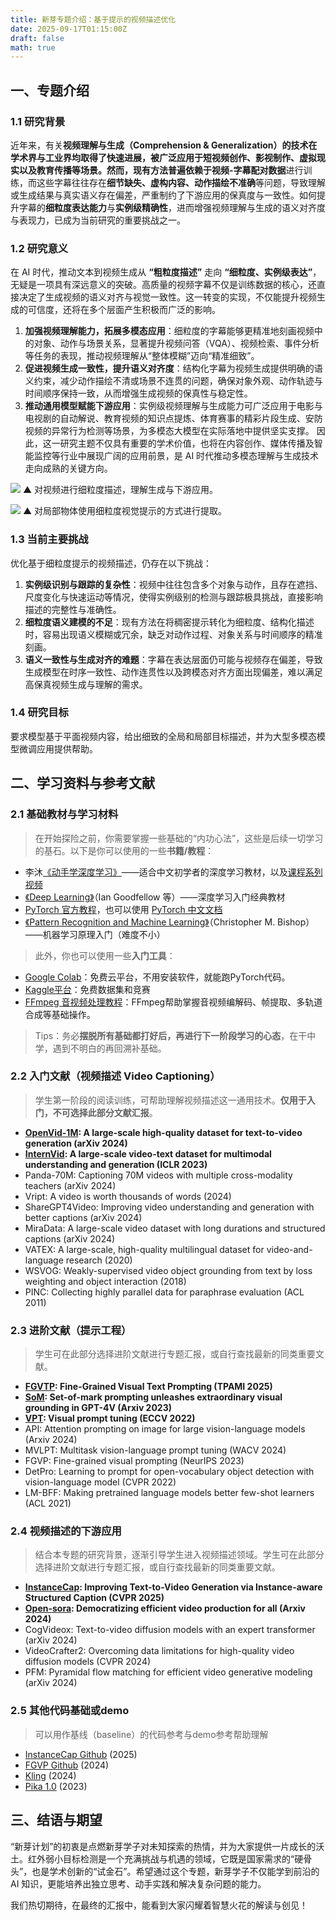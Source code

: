 ```yaml
---
title: 新芽专题介绍：基于提示的视频描述优化
date: 2025-09-17T01:15:00Z
draft: false
math: true
---
```



## 一、专题介绍
### 1.1 研究背景
近年来，有关**视频理解与生成（Comprehension & Generalization）**的技术在学术界与工业界均取得了快速进展，被广泛应用于短视频创作、影视制作、虚拟现实以及教育传播等场景。然而，现有方法普遍依赖于**视频-字幕配对数据**进行训练，而这些字幕往往存在**细节缺失、虚构内容、动作描绘不准确**等问题，导致理解或生成结果与真实语义存在偏差，严重制约了下游应用的保真度与一致性。如何提升字幕的**细粒度表达能力**与**实例级精确性**，进而增强视频理解与生成的语义对齐度与表现力，已成为当前研究的重要挑战之一。

### 1.2 研究意义

在 AI 时代，推动文本到视频生成从 **“粗粒度描述”** 走向 **“细粒度、实例级表达”**，无疑是一项具有深远意义的突破。高质量的视频字幕不仅是训练数据的核心，还直接决定了生成视频的语义对齐与视觉一致性。这一转变的实现，不仅能提升视频生成的可信度，还将在多个层面产生积极而广泛的影响。

1. **加强视频理解能力，拓展多模态应用**：细粒度的字幕能够更精准地刻画视频中的对象、动作与场景关系，显著提升视频问答（VQA）、视频检索、事件分析等任务的表现，推动视频理解从“整体模糊”迈向“精准细致”。
2. **促进视频生成一致性，提升语义对齐度**：结构化字幕为视频生成提供明确的语义约束，减少动作描绘不清或场景不连贯的问题，确保对象外观、动作轨迹与时间顺序保持一致，从而增强生成视频的保真性与稳定性。
3. **推动通用模型赋能下游应用**：实例级视频理解与生成能力可广泛应用于电影与电视剧的自动解说、教育视频的知识点提炼、体育赛事的精彩片段生成、安防视频的异常行为检测等场景，为多模态大模型在实际落地中提供坚实支撑。
因此，这一研究主题不仅具有重要的学术价值，也将在内容创作、媒体传播及智能监控等行业中展现广阔的应用前景，是 AI 时代推动多模态理解与生成技术走向成熟的关键方向。

![](https://imgtu.com/uploads/31ohemhq/r-1280x1280.webp)
▲ 对视频进行细粒度描述，理解生成与下游应用。

![](https://imgtu.com/uploads/31oj3571/r-1280x1280.webp)
▲ 对局部物体使用细粒度视觉提示的方式进行提取。

### 1.3 当前主要挑战
优化基于细粒度提示的视频描述，仍存在以下挑战：
1. **实例级识别与跟踪的复杂性**：视频中往往包含多个对象与动作，且存在遮挡、尺度变化与快速运动等情况，使得实例级别的检测与跟踪极具挑战，直接影响描述的完整性与准确性。
2. **细粒度语义建模的不足**：现有方法在将稠密提示转化为细粒度、结构化描述时，容易出现语义模糊或冗余，缺乏对动作过程、对象关系与时间顺序的精准刻画。
3. **语义一致性与生成对齐的难题**：字幕在表达层面仍可能与视频存在偏差，导致生成模型在时序一致性、动作连贯性以及跨模态对齐方面出现偏差，难以满足高保真视频生成与理解的需求。

### 1.4 研究目标
要求模型基于平面视频内容，给出细致的全局和局部目标描述，并为大型多模态模型微调应用提供帮助。


## 二、学习资料与参考文献
### 2.1 基础教材与学习材料
> 在开始探险之前，你需要掌握一些基础的“内功心法”，这些是后续一切学习的基石。以下是你可以使用的一些**书籍/教程**：

* 李沐[《动手学深度学习》](https://zh.d2l.ai/)——适合中文初学者的深度学习教材，以及[课程系列视频](https://space.bilibili.com/1567748478/lists/358497?type=series)
* [《Deep Learning》](https://www.deeplearningbook.org/)（Ian Goodfellow 等）——深度学习入门经典教材
* [PyTorch 官方教程](https://pytorch.org/tutorials)，也可以使用 [PyTorch 中文文档](https://pytorch-cn.readthedocs.io/zh/latest/)
* [《Pattern Recognition and Machine Learning》](https://www.microsoft.com/en-us/research/wp-content/uploads/2006/01/Bishop-Pattern-Recognition-and-Machine-Learning-2006.pdf)（Christopher M. Bishop）——机器学习原理入门（难度不小）

> 此外，你也可以使用一些**入门工具**：

* [Google Colab](https://colab.research.google.com/)：免费云平台，不用安装软件，就能跑PyTorch代码。
* [Kaggle平台](https://www.kaggle.com/)：免费数据集和竞赛
* [FFmpeg 音视频处理教程](https://zhuanlan.zhihu.com/p/15849180981)：FFmpeg帮助掌握音视频编解码、帧提取、多轨道合成等基础操作。

> Tips：务必**摆脱所有基础都打好后，再进行下一阶段学习的心态**，在干中学，遇到不明白的再回溯补基础。


### 2.2 入门文献（视频描述 Video Captioning）
> 学生第一阶段的阅读训练，可帮助理解视频描述这一通用技术。**仅用于入门，不可选择此部分文献汇报**。
* **[OpenVid-1M](https://arxiv.org/pdf/2407.02371): A large-scale high-quality dataset for text-to-video generation (arXiv 2024)**
* **[InternVid](https://arxiv.org/pdf/2307.06942): A large-scale video-text dataset for multimodal understanding and generation (ICLR 2023)**
* Panda-70M: Captioning 70M videos with multiple cross-modality teachers (arXiv 2024)
* Vript: A video is worth thousands of words (2024)
* ShareGPT4Video: Improving video understanding and generation with better captions (arXiv 2024)
* MiraData: A large-scale video dataset with long durations and structured captions (arXiv 2024)
* VATEX: A large-scale, high-quality multilingual dataset for video-and-language research (2020)
* WSVOG: Weakly-supervised video object grounding from text by loss weighting and object interaction (2018)
* PINC: Collecting highly parallel data for paraphrase evaluation (ACL 2011)

### 2.3 进阶文献（提示工程）
> 学生可在此部分选择进阶文献进行专题汇报，或自行查找最新的同类重要文献。
* **[FGVTP](https://ieeexplore.ieee.org/document/10763465): Fine-Grained Visual Text Prompting (TPAMI 2025)**
* **[SoM](https://arxiv.org/pdf/2310.11441): Set-of-mark prompting unleashes extraordinary visual grounding in GPT-4V (Arxiv 2023)**
* **[VPT](https://arxiv.org/pdf/2203.12119): Visual prompt tuning (ECCV 2022)**
* API: Attention prompting on image for large vision-language models (Arxiv 2024)
* MVLPT: Multitask vision-language prompt tuning (WACV 2024)
* FGVP: Fine-grained visual prompting (NeurIPS 2023)
* DetPro: Learning to prompt for open-vocabulary object detection with vision-language model (CVPR 2022)
* LM-BFF: Making pretrained language models better few-shot learners (ACL 2021)

### 2.4 视频描述的下游应用
> 结合本专题的研究背景，逐渐引导学生进入视频描述领域。学生可在此部分选择进阶文献进行专题汇报，或自行查找最新的同类重要文献。
* **[InstanceCap](https://openaccess.thecvf.com/content/CVPR2025/papers/Fan_InstanceCap_Improving_Text-to-Video_Generation_via_Instance-aware_Structured_Caption_CVPR_2025_paper.pdf): Improving Text-to-Video Generation via Instance-aware Structured Caption (CVPR 2025)**
* **[Open-sora](https://arxiv.org/pdf/2412.20404): Democratizing efficient video production for all (Arxiv 2024)**
* CogVideox: Text-to-video diffusion models with an expert transformer (arXiv 2024)
* VideoCrafter2: Overcoming data limitations for high-quality video diffusion models (CVPR 2024)
* PFM: Pyramidal flow matching for efficient video generative modeling (arXiv 2024)

### 2.5 其他代码基础或demo
> 可以用作基线（baseline）的代码参考与demo参考帮助理解
* [InstanceCap Github](https://github.com/NJU-PCALab/InstanceCap) (2025)
* [FGVP Github](https://github.com/ylingfeng/FGVP) (2024)
* [Kling](https://kling.kuaishou.com) (2024)
* [Pika 1.0](https://pika.art) (2023)



## 三、结语与期望
“新芽计划”的初衷是点燃新芽学子对未知探索的热情，并为大家提供一片成长的沃土。红外弱小目标检测是一个充满挑战与机遇的领域，它既是国家需求的“硬骨头”，也是学术创新的“试金石”。希望通过这个专题，新芽学子不仅能学到前沿的 AI 知识，更能培养出独立思考、动手实践和解决复杂问题的能力。

我们热切期待，在最终的汇报中，能看到大家闪耀着智慧火花的解读与创见！
